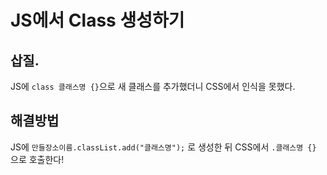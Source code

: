 # JS에서 Class 생성하기

## 삽질.
JS에 `class 클래스명 {}`으로 새 클래스를 추가했더니 CSS에서 인식을 못했다.

## 해결방법
JS에 `만들장소이름.classList.add("클래스명");`
로 생성한 뒤 CSS에서 `.클래스명 {}` 으로 호출한다!
